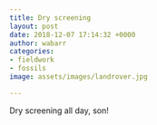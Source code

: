 ```yaml
---
title: Dry screening
layout: post
date: 2018-12-07 17:14:32 +0000
author: wabarr
categories:
- fieldwork
- fossils
image: assets/images/landrover.jpg

---
```

Dry screening all day, son!